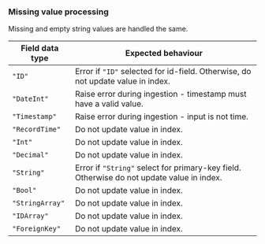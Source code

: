 ### Missing value processing

Missing and empty string values are handled the same.

| Field data type | Expected behaviour |
|---|---|
| `"ID"` | Error if ``"ID"`` selected for id-field. Otherwise, do not update value in index. |
|`"DateInt"`| Raise error during ingestion - timestamp must have a valid value.|
|`"Timestamp"`| Raise error during ingestion - input is not time. |
|`"RecordTime"`| Do not update value in index. |
|`"Int"` | Do not update value in index. |
|`"Decimal"`| Do not update value in index. |
| `"String"` | Error if `"String"` select for primary-key field. Otherwise do not update value in index.
|`"Bool"`| Do not update value in index. |
|`"StringArray"`| Do not update value in index. |
|`"IDArray"`| Do not update value in index. |
|`"ForeignKey"` | Do not update value in index. |
